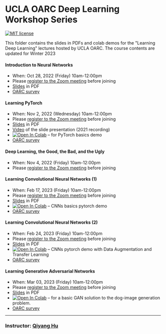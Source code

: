 # UCLA OARC Deep Learning Workshop Series
[![MIT license](https://img.shields.io/badge/License-MIT-blue.svg)](https://huqy.github.io/deep_learning_workshops/LICENSE.md)

This folder contains the slides in PDFs and colab demos for the "Learning Deep Learning" lectures hosted by UCLA OARC. The course contents are updated for Winter 2023

#### Introduction to Neural Networks 

 - When: Oct 28, 2022 (Friday) 10am-12:00pm 
 - Please [register to the Zoom meeting](https://ucla.zoom.us/meeting/register/tJErfuysrDIpEtV0NY_dVJ67XS1ZDrmPENT5) before joining
 - [Slides](https://huqy.github.io/deep_learning_workshops/1_Intro2NN.pdf) in PDF
 - [OARC survey](http://bit.ly/3Dhp91H)


#### Learning PyTorch 
 - When: Nov 2, 2022 (Wednesday) 10am-12:00pm
 - Please [register to the Zoom meeting](https://ucla.zoom.us/meeting/register/tJUrce-uqTMsG93PJMf3Ii0eSd-CwCaE8NTJ) before joining
 - [Slides](https://huqy.github.io/deep_learning_workshops/2_PyTorch.pdf) in PDF
 - [Video](https://youtu.be/B8DXOhUURD0) of the slide presentation (2021 recording) 
 - [![Open In Colab](https://colab.research.google.com/assets/colab-badge.svg)](https://bit.ly/learning_pytorch) &ndash; for PyTorch basics demo
 - [OARC survey](http://bit.ly/3Wo6Alu)


#### Deep Learning, the Good, the Bad, and the Ugly 
 - When: Nov 4, 2022 (Friday) 10am-12:00pm
 - Please [register to the Zoom meeting](https://ucla.zoom.us/meeting/register/tJUldeqrrDwuHtU2q_Mhi32Ur1dJJqB6INR5) before joining


#### Learning Convolutional Neural Networks (1)
 - When: Feb 17, 2023 (Friday) 10am-12:00pm
 - Please [register to the Zoom meeting](https://ucla.zoom.us/meeting/register/tJwqdO6gqzMqE9Tow2G8OoEaPtGrPoDXypK4) before joining
 - [Slides](https://huqy.github.io/deep_learning_workshops/4_DL_CNNs_2023_Winter.pdf) in PDF
 - [![Open In Colab](https://colab.research.google.com/assets/colab-badge.svg)](https://bit.ly/LDL_cnn1) &ndash; CNNs basics pytorch demo
 - [OARC survey](http://bit.ly/3YEOLzf)


#### Learning Convolutional Neural Networks (2)
 - When: Feb 24, 2023 (Friday) 10am-12:00pm
 - Please [register to the Zoom meeting](https://ucla.zoom.us/meeting/register/tJIkd-6prj0qGd1awUTk9gFm77WRf-Aaap5s) before joining
 - [Slides](https://huqy.github.io/deep_learning_workshops/5_DL_adv_2023_Winter.pdf) in PDF
 - [![Open In Colab](https://colab.research.google.com/assets/colab-badge.svg)](https://bit.ly/LDL_cnn2) &ndash; CNNs pytorch demo with Data Augmentation and Transfer Learning
 - [OARC survey](http://bit.ly/3IQKSSr)


#### Learning Generative Adversarial Networks 
 - When: Mar 03, 2023 (Friday) 10am-12:00pm
 - Please [register to the Zoom meeting](https://ucla.zoom.us/meeting/register/tJMrcuipqDspGtPEv6wm4JfiJrn5if56hl42) before joining
 - [Slides](https://huqy.github.io/deep_learning_workshops/6_DL_gan_2023_Winter.pdf) in PDF
 - [![Open In Colab](https://colab.research.google.com/assets/colab-badge.svg)](https://bit.ly/LDL_gan) &ndash; for a basic GAN solution to the dog-image generation problem.
 - [OARC survey](https://bit.ly/41Glmq3)

---

### Instructor: [Qiyang Hu](https://oarc.ucla.edu/people/profiles/qiyang-hu) 



